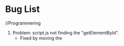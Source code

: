 # Bug List

//Programmering
1. Problem: script.js not finding the "getElementById".
   - Fixed by moving the <script src...> from the top to the bottom of <body> in gamepage.html.
   - Fixed again by using defer src and so being able to move it into the head again.
2. if-statements to hide buttons with undefined value not working.
   - Fixed by moving statements inside of a function.
3. Code "textbox.innerText = content.skrift;" not working
   - Fixed by adding the array position: "textbox.innerText = content[0].skrift;"
4. nextPage() always registering ob1.
   - Fixed by using "==" instead of "="... (not the first time this project.)
5. Requirements in array not working.
   - fixed by scrapping Object.assign in favour of specific if statements.
7. intro pictures seen in elements but not on screen.
   - fixed by cleaning up code. Not entirely sure what the problem was.
8. if-statement for intro picture id>2 not working.
   - fixed by using it correctly (id<2) but scrapped in favour of if (pages[id].image) to check if the page has an image rather than a conditional id.

//Webbutveckling
1. Nav buttons in gamepage.html aren't the right size.
2. class=board in gamepage.html isn't centered on the page despite using "margin:auto".
